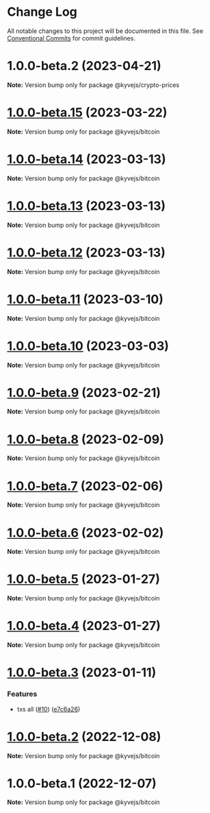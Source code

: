 # Change Log

All notable changes to this project will be documented in this file.
See [Conventional Commits](https://conventionalcommits.org) for commit guidelines.

# 1.0.0-beta.2 (2023-04-21)

**Note:** Version bump only for package @kyvejs/crypto-prices

# [1.0.0-beta.15](https://github.com/KYVENetwork/kyvejs/compare/@kyvejs/bitcoin@1.0.0-beta.14...@kyvejs/bitcoin@1.0.0-beta.15) (2023-03-22)

**Note:** Version bump only for package @kyvejs/bitcoin

# [1.0.0-beta.14](https://github.com/KYVENetwork/kyvejs/compare/@kyvejs/bitcoin@1.0.0-beta.13...@kyvejs/bitcoin@1.0.0-beta.14) (2023-03-13)

**Note:** Version bump only for package @kyvejs/bitcoin

# [1.0.0-beta.13](https://github.com/KYVENetwork/kyvejs/compare/@kyvejs/bitcoin@1.0.0-beta.12...@kyvejs/bitcoin@1.0.0-beta.13) (2023-03-13)

**Note:** Version bump only for package @kyvejs/bitcoin

# [1.0.0-beta.12](https://github.com/KYVENetwork/kyvejs/compare/@kyvejs/bitcoin@1.0.0-beta.11...@kyvejs/bitcoin@1.0.0-beta.12) (2023-03-13)

**Note:** Version bump only for package @kyvejs/bitcoin

# [1.0.0-beta.11](https://github.com/KYVENetwork/kyvejs/compare/@kyvejs/bitcoin@1.0.0-beta.10...@kyvejs/bitcoin@1.0.0-beta.11) (2023-03-10)

**Note:** Version bump only for package @kyvejs/bitcoin

# [1.0.0-beta.10](https://github.com/KYVENetwork/kyvejs/compare/@kyvejs/bitcoin@1.0.0-beta.9...@kyvejs/bitcoin@1.0.0-beta.10) (2023-03-03)

**Note:** Version bump only for package @kyvejs/bitcoin

# [1.0.0-beta.9](https://github.com/KYVENetwork/kyvejs/compare/@kyvejs/bitcoin@1.0.0-beta.8...@kyvejs/bitcoin@1.0.0-beta.9) (2023-02-21)

**Note:** Version bump only for package @kyvejs/bitcoin

# [1.0.0-beta.8](https://github.com/KYVENetwork/kyvejs/compare/@kyvejs/bitcoin@1.0.0-beta.7...@kyvejs/bitcoin@1.0.0-beta.8) (2023-02-09)

**Note:** Version bump only for package @kyvejs/bitcoin

# [1.0.0-beta.7](https://github.com/KYVENetwork/kyvejs/compare/@kyvejs/bitcoin@1.0.0-beta.6...@kyvejs/bitcoin@1.0.0-beta.7) (2023-02-06)

**Note:** Version bump only for package @kyvejs/bitcoin

# [1.0.0-beta.6](https://github.com/KYVENetwork/kyvejs/compare/@kyvejs/bitcoin@1.0.0-beta.5...@kyvejs/bitcoin@1.0.0-beta.6) (2023-02-02)

**Note:** Version bump only for package @kyvejs/bitcoin

# [1.0.0-beta.5](https://github.com/KYVENetwork/kyvejs/compare/@kyvejs/bitcoin@1.0.0-beta.4...@kyvejs/bitcoin@1.0.0-beta.5) (2023-01-27)

**Note:** Version bump only for package @kyvejs/bitcoin

# [1.0.0-beta.4](https://github.com/KYVENetwork/kyvejs/compare/@kyvejs/bitcoin@1.0.0-beta.3...@kyvejs/bitcoin@1.0.0-beta.4) (2023-01-27)

**Note:** Version bump only for package @kyvejs/bitcoin

# [1.0.0-beta.3](https://github.com/KYVENetwork/kyvejs/compare/@kyvejs/bitcoin@1.0.0-beta.2...@kyvejs/bitcoin@1.0.0-beta.3) (2023-01-11)

### Features

- txs all ([#10](https://github.com/KYVENetwork/kyvejs/issues/10)) ([e7c6a26](https://github.com/KYVENetwork/kyvejs/commit/e7c6a26bfd21a9193fee46b4e137f7998d46fcfd))

# [1.0.0-beta.2](https://github.com/KYVENetwork/kyvejs/compare/@kyvejs/bitcoin@1.0.0-beta.1...@kyvejs/bitcoin@1.0.0-beta.2) (2022-12-08)

**Note:** Version bump only for package @kyvejs/bitcoin

# 1.0.0-beta.1 (2022-12-07)

**Note:** Version bump only for package @kyvejs/bitcoin

